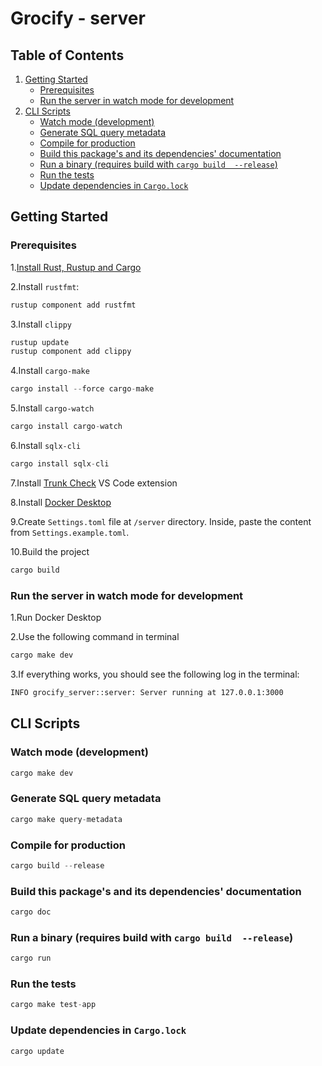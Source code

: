 # Grocify - server

## Table of Contents

1. [Getting Started](#getting-started)
   - [Prerequisites](#prerequisites)
   - [Run the server in watch mode for development](#run-the-server-in-watch-mode-for-development)
2. [CLI Scripts](#cli-scripts)
   - [Watch mode (development)](#watch-mode-development)
   - [Generate SQL query metadata](#generate-sql-query-metadata)
   - [Compile for production](#compile-for-production)
   - [Build this package's and its dependencies' documentation](#build-this-packages-and-its-dependencies-documentation)
   - [Run a binary (requires build with `cargo build  --release`)](#run-a-binary-requires-build-with-cargo-build---release)
   - [Run the tests](#run-the-tests)
   - [Update dependencies in `Cargo.lock`](#update-dependencies-in-cargolock)

## Getting Started

### **Prerequisites**

1.[Install Rust, Rustup and Cargo](https://www.rust-lang.org/tools/install)

2.Install `rustfmt`:

```rust
rustup component add rustfmt
```

3.Install `clippy`

```rust
rustup update
rustup component add clippy
```

4.Install `cargo-make`

```rust
cargo install --force cargo-make
```

5.Install `cargo-watch`

```rust
cargo install cargo-watch
```

6.Install `sqlx-cli`

```rust
cargo install sqlx-cli
```

7.Install [Trunk Check](https://marketplace.visualstudio.com/items?itemName=Trunk.io) VS Code extension

8.Install [Docker Desktop](https://www.docker.com/products/docker-desktop/)

9.Create `Settings.toml` file at `/server` directory. Inside, paste the content from `Settings.example.toml`.

10.Build the project

```rust
cargo build
```

### **Run the server in watch mode for development**

1.Run Docker Desktop

2.Use the following command in terminal

```rust
cargo make dev
```

3.If everything works, you should see the following log in the terminal:

```bash
INFO grocify_server::server: Server running at 127.0.0.1:3000
```

## CLI Scripts

### **Watch mode (development)**

```rust
cargo make dev
```

### **Generate SQL query metadata**

```rust
cargo make query-metadata
```

### **Compile for production**

```rust
cargo build --release
```

### **Build this package's and its dependencies' documentation**

```rust
cargo doc
```

### **Run a binary (requires build with `cargo build  --release`)**

```rust
cargo run
```

### **Run the tests**

```rust
cargo make test-app
```

### **Update dependencies in `Cargo.lock`**

```rust
cargo update
```

